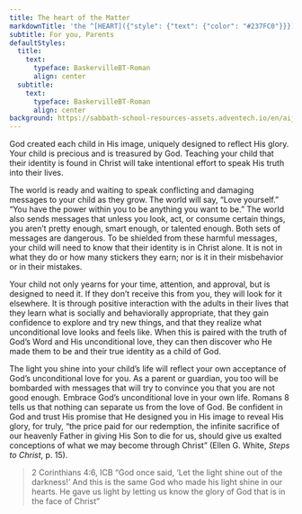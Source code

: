 ```yaml
---
title: The heart of the Matter
markdownTitle: 'the ^[HEART]({"style": {"text": {"color": "#237FC0"}}}) of the ^[MATTER]({"style": {"text": {"color": "#008750"}}})'
subtitle: For you, Parents
defaultStyles:
  title:
    text:
      typeface: BaskervilleBT-Roman
      align: center
  subtitle:
    text:
      typeface: BaskervilleBT-Roman
      align: center
background: https://sabbath-school-resources-assets.adventech.io/en/aij/2025-01-bg/assets/12-04.png
---
```


God created each child in His image, uniquely designed to reflect His glory. Your child is precious and is treasured by God. Teaching your child that their identity is found in Christ will take intentional effort to speak His truth into their lives. 

The world is ready and waiting to speak conflicting and damaging messages to your child as they grow. The world will say, “Love yourself.” “You have the power within you to be anything you want to be.” The world also sends messages that unless you look, act, or consume certain things, you aren’t pretty enough, smart enough, or talented enough. Both sets of messages are dangerous. To be shielded from these harmful messages, your child will need to know that their identity is in Christ alone. It is not in what they do or how many stickers they earn; nor is it in their misbehavior or in their mistakes.

Your child not only yearns for your time, attention, and approval, but is designed to need it. If they don’t receive this from you, they will look for it elsewhere. It is through positive interaction with the adults in their lives that they learn what is socially and behaviorally appropriate, that they gain confidence to explore and try new things, and that they realize what unconditional love looks and feels like. When this is paired with the truth of God’s Word and His unconditional love, they can then discover who He made them to be and their true identity as a child of God. 

The light you shine into your child’s life will reflect your own acceptance of God’s unconditional love for you. As a parent or guardian, you too will be bombarded with messages that will try to convince you that you are not good enough. Embrace God’s unconditional love in your own life. Romans 8 tells us that nothing can separate us from the love of God. Be confident in God and trust His promise that He designed you in His image to reveal His glory, for truly, “the price paid for our redemption, the infinite sacrifice of our heavenly Father in giving His Son to die for us, should give us exalted conceptions of what we may become through Christ” (Ellen G. White, _Steps to Christ_, p. 15).

> <callout>2 Corinthians 4:6, ICB</callout>
> “God once said, ‘Let the light shine out of the darkness!’ And this is the same God who made his light shine in our hearts. He gave us light by letting us know the glory of God that is in the face of Christ”  